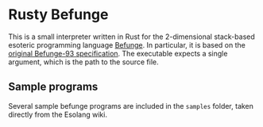 # Rusty Befunge

This is a small interpreter written in Rust for the 2-dimensional stack-based esoteric programming language [Befunge](https://esolangs.org/wiki/Befunge). In particular, it is based on the [original Befunge-93 specification](https://catseye.tc/view/Befunge-93/doc/Befunge-93.markdown). The executable expects a single argument, which is the path to the source file.

## Sample programs

Several sample befunge programs are included in the `samples` folder, taken directly from the Esolang wiki.